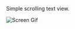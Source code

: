 Simple scrolling text view.

![Screen Gif](http://gngrwzrd.com/downloads/scrollingtext-screencap.gif)